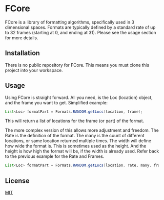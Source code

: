 # FCore

FCore is a library of formatting algorithms, specifically used in 3 dimensional spaces. Formats are typically defined by a standard rate of up to 32 frames (starting at 0, and ending at 31). Please see the usage section for more details.

## Installation

There is no public repository for FCore. This means you must clone this project into your workspace.

## Usage

Using FCore is straight forward. All you need, is the Loc (location) object, and the frame you want to get.
Simplified example:
```Java
List<Loc> formatPart = Formats.RANDOM.getLocs(location, frame);
```
This will return a list of locations for the frame (or part) of the format.

The more complex version of this allows more adjustment and freedom. The Rate is the definition of the format. The many is the count of different locations, or same location returned multiple times. The width will define how wide the format is. This is sometimes used as the height. And the height is how high the format will be, if the width is already used. Refer back to the previous example for the Rate and Frames.
```Java
List<Loc> formatPart = Formats.RANDOM.getLocs(location, rate, many, frame, width, higth);
```

## License
[MIT](https://choosealicense.com/licenses/mit/)

